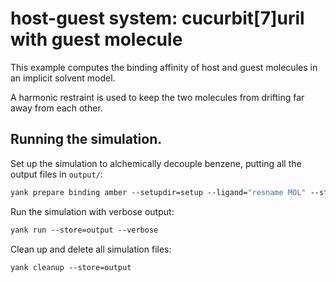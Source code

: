 # host-guest system: cucurbit[7]uril with guest molecule

This example computes the binding affinity of host and guest molecules in an implicit solvent model.

A harmonic restraint is used to keep the two molecules from drifting far away from each other.

## Running the simulation.

Set up the simulation to alchemically decouple benzene, putting all the output files in `output/`:
```tcsh
yank prepare binding amber --setupdir=setup --ligand="resname MOL" --store=output --iterations=1000 --restraints=harmonic --gbsa=OBC2 --temperature="300*kelvin" --verbose
```

Run the simulation with verbose output:
```tcsh
yank run --store=output --verbose
```

Clean up and delete all simulation files:
```tcsh
yank cleanup --store=output
```


